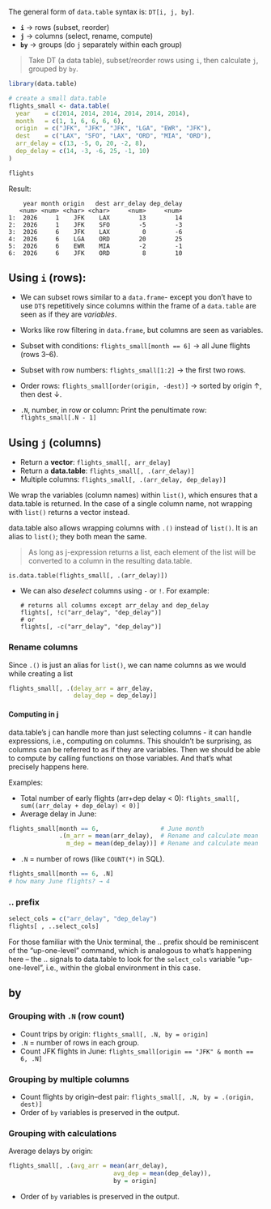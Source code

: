 The general form of `data.table` syntax is: `DT[i, j, by]`.
- **`i`** → rows (subset, reorder)
- **`j`** → columns (select, rename, compute)
- **`by`** → groups (do `j` separately within each group)
> Take DT (a data table), subset/reorder rows using `i`, then calculate `j`, grouped by `by`.

```R
library(data.table)

# create a small data.table
flights_small <- data.table(
  year    = c(2014, 2014, 2014, 2014, 2014, 2014),
  month   = c(1, 1, 6, 6, 6, 6),
  origin  = c("JFK", "JFK", "JFK", "LGA", "EWR", "JFK"),
  dest    = c("LAX", "SFO", "LAX", "ORD", "MIA", "ORD"),
  arr_delay = c(13, -5, 0, 20, -2, 8),
  dep_delay = c(14, -3, -6, 25, -1, 10)
)

flights
```

Result:
```
    year month origin   dest arr_delay dep_delay
   <num> <num> <char> <char>     <num>     <num>
1:  2026     1    JFK    LAX        13        14
2:  2026     1    JFK    SFO        -5        -3
3:  2026     6    JFK    LAX         0        -6
4:  2026     6    LGA    ORD        20        25
5:  2026     6    EWR    MIA        -2        -1
6:  2026     6    JFK    ORD         8        10
```

## Using `i` (rows):

- We can subset rows similar to a `data.frame`- except you don’t have to use `DT$` repetitively since columns within the frame of a `data.table` are seen as if they are _variables_.
- Works like row filtering in `data.frame`, but columns are seen as variables.

- Subset with conditions:
    `flights_small[month == 6]`
    → all June flights (rows 3–6).
- Subset with row numbers:
    `flights_small[1:2]`
    → the first two rows.
- Order rows:
    `flights_small[order(origin, -dest)]`
    → sorted by origin ↑, then dest ↓.
- `.N`, number, in row or column:
	Print the penultimate row: `flights_small[.N - 1]`

## Using `j` (columns)

- Return a **vector**: `flights_small[, arr_delay]`
- Return a **data.table**: `flights_small[, .(arr_delay)]`
- Multiple columns: `flights_small[, .(arr_delay, dep_delay)]`

We wrap the variables (column names) within `list()`, which ensures that a data.table is returned. In the case of a single column name, not wrapping with `list()` returns a vector instead. 

data.table also allows wrapping columns with `.()` instead of `list()`. It is an alias to `list()`; they both mean the same.

> As long as j-expression returns a list, each element of the list will be converted to a column in the resulting data.table.

`is.data.table(flights_small[, .(arr_delay)])`

- We can also _deselect_ columns using `-` or `!`. For example:
    ```
    # returns all columns except arr_delay and dep_delay
   flights[, !c("arr_delay", "dep_delay")]
    # or
  flights[, -c("arr_delay", "dep_delay")]
    ```
### Rename columns

Since `.()` is just an alias for `list()`, we can name columns as we would while creating a list
```R
flights_small[, .(delay_arr = arr_delay,
                  delay_dep = dep_delay)]
```

#### Computing in j
data.table’s j can handle more than just selecting columns - it can handle expressions, i.e., computing on columns. This shouldn’t be surprising, as columns can be referred to as if they are variables. Then we should be able to compute by calling functions on those variables. And that’s what precisely happens here.

Examples:
- Total number of early flights (arr+dep delay < 0): 
`flights_small[, sum((arr_delay + dep_delay) < 0)]`
- Average delay in June:
```R
flights_small[month == 6,                 # June month
              .(m_arr = mean(arr_delay),  # Rename and calculate mean
                m_dep = mean(dep_delay))] # Rename and calculate mean
```

- `.N` = number of rows (like `COUNT(*)` in SQL).
```R
flights_small[month == 6, .N]
# how many June flights? → 4
```

### .. prefix

```R
select_cols = c("arr_delay", "dep_delay")
flights[ , ..select_cols]
```
For those familiar with the Unix terminal, the .. prefix should be reminiscent of the “up-one-level” command, which is analogous to what’s happening here – the .. signals to data.table to look for the `select_cols` variable “up-one-level”, i.e., within the global environment in this case.

## by

### Grouping with `.N` (row count)

- Count trips by origin: `flights_small[, .N, by = origin]`
- `.N` = number of rows in each group.
- Count JFK flights in June: `flights_small[origin == "JFK" & month == 6, .N]`
### Grouping by multiple columns

- Count flights by origin–dest pair: `flights_small[, .N, by = .(origin, dest)]`
- Order of `by` variables is preserved in the output.
### Grouping with calculations

Average delays by origin:
```R
flights_small[, .(avg_arr = mean(arr_delay), 
                             avg_dep = mean(dep_delay)),
                             by = origin]
```
- Order of `by` variables is preserved in the output.

